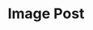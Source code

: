 ---
hide: hide
layout: post
title: Image Post
type: blog
img: charm.jpg
vimeo: 
youtube:  
comments: true
---